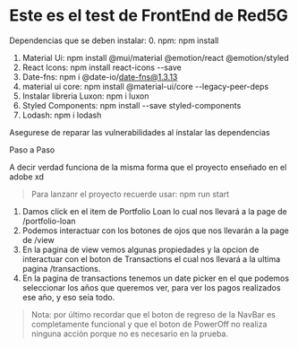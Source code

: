 # Este es el test de FrontEnd de Red5G

Dependencias que se deben instalar:
0. npm: npm install
1. Material Ui: npm install @mui/material @emotion/react @emotion/styled
2. React Icons: npm install react-icons --save
3. Date-fns: npm i @date-io/date-fns@1.3.13
4. material ui core: npm install @material-ui/core --legacy-peer-deps
5. Instalar libreria Luxon: npm i luxon
6. Styled Components: npm install --save styled-components
7. Lodash: npm i lodash

Asegurese de reparar las vulnerabilidades al instalar las dependencias

Paso a Paso

A decir verdad funciona de la misma forma que el proyecto enseñado en el adobe xd
>Para lanzanr el proyecto recuerde usar: npm run start

1. Damos click en el item de Portfolio Loan lo cual nos llevará a la page de /portfolio-loan
2. Podemos interactuar con los botones de ojos que nos llevarán a la page de /view
3. En la pagina de view vemos algunas propiedades y la opcion de interactuar con el boton de Transactions el cual nos llevará a la ultima pagina /transactions.
4. En la pagina de transactions tenemos un date picker en el que podemos seleccionar los años que queremos ver, para ver los pagos realizados ese año, y eso seía todo.

>Nota: por último recordar que el boton de regreso de la NavBar es completamente funcional y que el boton de PowerOff no realiza ninguna acción porque no es necesario en la prueba.